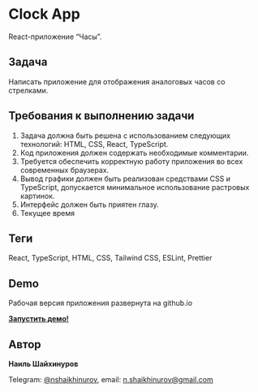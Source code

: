 # Clock App

React-приложение “Часы”.

## Задача

Написать приложение для отображения аналоговых часов со стрелками.

## Требования к выполнению задачи

1. Задача должна быть решена с использованием следующих технологий: HTML, CSS, React, TypeScript.
2. Код приложения должен содержать необходимые комментарии.
3. Требуется обеспечить корректную работу приложения во всех современных браузерах.
4. Вывод графики должен быть реализован средствами CSS и TypeScript, допускается минимальное использование растровых картинок.
5. Интерфейс должен быть приятен глазу.
6. Текущее время

## Теги

React, TypeScript, HTML, CSS, Tailwind CSS, ESLint, Prettier

## Demo

Рабочая версия приложения развернута на github.io

**[Запустить демо!](https://nshaikhinurov.github.io/clock-app/)**

## Автор

**Наиль Шайхинуров**

Telegram: [@nshaikhinurov](https://t.me/nshaikhinurov), email: n.shaikhinurov@gmail.com
